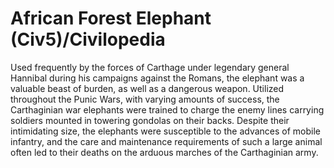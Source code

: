 # African Forest Elephant (Civ5)/Civilopedia

Used frequently by the forces of Carthage under legendary general Hannibal during his campaigns against the Romans, the elephant was a valuable beast of burden, as well as a dangerous weapon. Utilized throughout the Punic Wars, with varying amounts of success, the Carthaginian war elephants were trained to charge the enemy lines carrying soldiers mounted in towering gondolas on their backs. Despite their intimidating size, the elephants were susceptible to the advances of mobile infantry, and the care and maintenance requirements of such a large animal often led to their deaths on the arduous marches of the Carthaginian army.